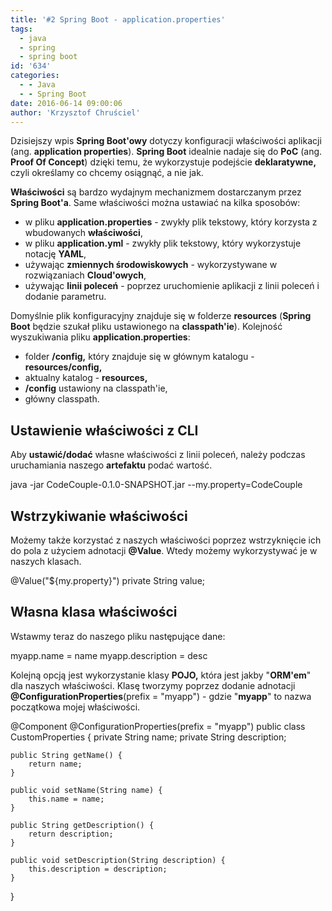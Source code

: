 ```yaml
---
title: '#2 Spring Boot - application.properties'
tags:
  - java
  - spring
  - spring boot
id: '634'
categories:
  - - Java
  - - Spring Boot
date: 2016-06-14 09:00:06
author: 'Krzysztof Chruściel'
---
```


Dzisiejszy wpis **Spring Boot'owy** dotyczy konfiguracji właściwości aplikacji (ang. **application properties**). **Spring Boot** idealnie nadaje się do **PoC** (ang. **Proof Of Concept**) dzięki temu, że wykorzystuje podejście **deklaratywne,** czyli określamy co chcemy osiągnąć, a nie jak.
<!-- more -->
**Właściwości** są bardzo wydajnym mechanizmem dostarczanym przez **Spring Boot'a**. Same właściwości można ustawiać na kilka sposobów:

*   w pliku **application.properties** - zwykły plik tekstowy, który korzysta z wbudowanych **właściwości**,
*   w pliku **application.yml** - zwykły plik tekstowy, który wykorzystuje notację **YAML**,
*   używając **zmiennych środowiskowych** - wykorzystywane w rozwiązaniach **Cloud'owych**,
*   używając **linii poleceń** \- poprzez uruchomienie aplikacji z linii poleceń i dodanie parametru.

Domyślnie plik konfiguracyjny znajduje się w folderze **resources** (**Spring Boot** będzie szukał pliku ustawionego na **classpath'ie**). Kolejność wyszukiwania pliku **application.properties**:

*   folder **/config,** który znajduje się w głównym katalogu - **resources/config,**
*   aktualny katalog - **resources,**
*   **/config** ustawiony na classpath'ie,
*   główny classpath.

## Ustawienie właściwości z CLI

Aby **ustawić/dodać** własne właściwości z linii poleceń, należy podczas uruchamiania naszego **artefaktu** podać wartość.

java -jar CodeCouple-0.1.0-SNAPSHOT.jar --my.property=CodeCouple

## Wstrzykiwanie właściwości

Możemy także korzystać z naszych właściwości poprzez wstrzyknięcie ich do pola z użyciem adnotacji **@Value**. Wtedy możemy wykorzystywać je w naszych klasach.

@Value("${my.property}")
private String value;

## Własna klasa właściwości

Wstawmy teraz do naszego pliku następujące dane:

myapp.name = name
myapp.description = desc

Kolejną opcją jest wykorzystanie klasy **POJO,** która jest jakby "**ORM'em**" dla naszych właściwości. Klasę tworzymy poprzez dodanie adnotacji **@ConfigurationProperties**(prefix = "myapp") - gdzie "**myapp**" to nazwa początkowa mojej właściwości.

@Component
@ConfigurationProperties(prefix = "myapp")
public class CustomProperties {
    private String name;
    private String description;

    public String getName() {
        return name;
    }

    public void setName(String name) {
        this.name = name;
    }

    public String getDescription() {
        return description;
    }

    public void setDescription(String description) {
        this.description = description;
    }
}